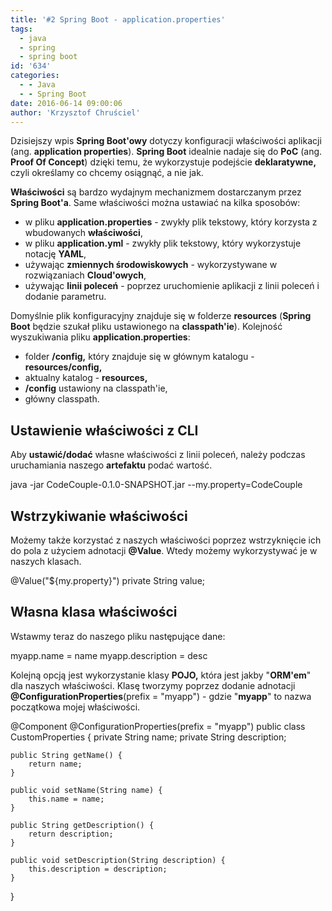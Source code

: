 ```yaml
---
title: '#2 Spring Boot - application.properties'
tags:
  - java
  - spring
  - spring boot
id: '634'
categories:
  - - Java
  - - Spring Boot
date: 2016-06-14 09:00:06
author: 'Krzysztof Chruściel'
---
```


Dzisiejszy wpis **Spring Boot'owy** dotyczy konfiguracji właściwości aplikacji (ang. **application properties**). **Spring Boot** idealnie nadaje się do **PoC** (ang. **Proof Of Concept**) dzięki temu, że wykorzystuje podejście **deklaratywne,** czyli określamy co chcemy osiągnąć, a nie jak.
<!-- more -->
**Właściwości** są bardzo wydajnym mechanizmem dostarczanym przez **Spring Boot'a**. Same właściwości można ustawiać na kilka sposobów:

*   w pliku **application.properties** - zwykły plik tekstowy, który korzysta z wbudowanych **właściwości**,
*   w pliku **application.yml** - zwykły plik tekstowy, który wykorzystuje notację **YAML**,
*   używając **zmiennych środowiskowych** - wykorzystywane w rozwiązaniach **Cloud'owych**,
*   używając **linii poleceń** \- poprzez uruchomienie aplikacji z linii poleceń i dodanie parametru.

Domyślnie plik konfiguracyjny znajduje się w folderze **resources** (**Spring Boot** będzie szukał pliku ustawionego na **classpath'ie**). Kolejność wyszukiwania pliku **application.properties**:

*   folder **/config,** który znajduje się w głównym katalogu - **resources/config,**
*   aktualny katalog - **resources,**
*   **/config** ustawiony na classpath'ie,
*   główny classpath.

## Ustawienie właściwości z CLI

Aby **ustawić/dodać** własne właściwości z linii poleceń, należy podczas uruchamiania naszego **artefaktu** podać wartość.

java -jar CodeCouple-0.1.0-SNAPSHOT.jar --my.property=CodeCouple

## Wstrzykiwanie właściwości

Możemy także korzystać z naszych właściwości poprzez wstrzyknięcie ich do pola z użyciem adnotacji **@Value**. Wtedy możemy wykorzystywać je w naszych klasach.

@Value("${my.property}")
private String value;

## Własna klasa właściwości

Wstawmy teraz do naszego pliku następujące dane:

myapp.name = name
myapp.description = desc

Kolejną opcją jest wykorzystanie klasy **POJO,** która jest jakby "**ORM'em**" dla naszych właściwości. Klasę tworzymy poprzez dodanie adnotacji **@ConfigurationProperties**(prefix = "myapp") - gdzie "**myapp**" to nazwa początkowa mojej właściwości.

@Component
@ConfigurationProperties(prefix = "myapp")
public class CustomProperties {
    private String name;
    private String description;

    public String getName() {
        return name;
    }

    public void setName(String name) {
        this.name = name;
    }

    public String getDescription() {
        return description;
    }

    public void setDescription(String description) {
        this.description = description;
    }
}